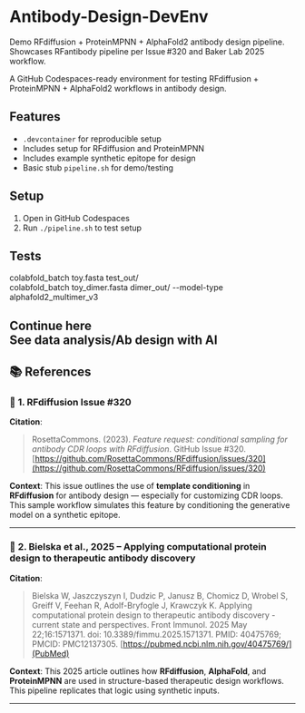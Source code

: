 # Antibody-Design-DevEnv
Demo RFdiffusion + ProteinMPNN + AlphaFold2 antibody design pipeline. Showcases RFantibody pipeline per Issue #320 and Baker Lab 2025 workflow.

A GitHub Codespaces-ready environment for testing RFdiffusion + ProteinMPNN + AlphaFold2 workflows in antibody design.

## Features

- `.devcontainer` for reproducible setup
- Includes setup for RFdiffusion and ProteinMPNN
- Includes example synthetic epitope for design
- Basic stub `pipeline.sh` for demo/testing

## Setup

1. Open in GitHub Codespaces
2. Run `./pipeline.sh` to test setup

## Tests
colabfold_batch toy.fasta test_out/  
colabfold_batch toy_dimer.fasta dimer_out/ --model-type alphafold2_multimer_v3  

Continue here  
See data analysis/Ab design with AI  
---

## 📚 References

### 🔁 **1. RFdiffusion Issue #320**

**Citation**:

> RosettaCommons. (2023). *Feature request: conditional sampling for antibody CDR loops with RFdiffusion*. GitHub Issue #320.
> [https://github.com/RosettaCommons/RFdiffusion/issues/320](https://github.com/RosettaCommons/RFdiffusion/issues/320)

**Context**:
This issue outlines the use of **template conditioning** in **RFdiffusion** for antibody design — especially for customizing CDR loops. This sample workflow simulates this feature by conditioning the generative model on a synthetic epitope.

---

### 🧪 **2. Bielska et al., 2025 – Applying computational protein design to therapeutic antibody discovery**

**Citation**:

> Bielska W, Jaszczyszyn I, Dudzic P, Janusz B, Chomicz D, Wrobel S, Greiff V, Feehan R, Adolf-Bryfogle J, Krawczyk K. Applying computational protein design to therapeutic antibody discovery - current state and perspectives. Front Immunol. 2025 May 22;16:1571371. doi: 10.3389/fimmu.2025.1571371. PMID: 40475769; PMCID: PMC12137305.
> [https://pubmed.ncbi.nlm.nih.gov/40475769/](PubMed)
> 
**Context**:
This 2025 article outlines how **RFdiffusion**, **AlphaFold**, and **ProteinMPNN** are used in structure-based therapeutic design workflows. This pipeline replicates that logic using synthetic inputs.

---


